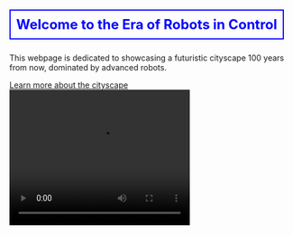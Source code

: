 <!DOCTYPE html>
<html>
<head>
<title>The Era of Robots in Control</title>
<style>
  .title-box {
    font-size: 24px; /* Large font size */
    color: blue; /* Blue text color */
    border: 2px solid blue; /* Blue border */
    padding: 10px; /* Padding inside the box */
    display: inline-block; /* Ensures the box wraps around the content */
    margin: 10px 0; /* Adds some space above and below the box */
  }
</style>
</head>
<body>
<h1 class="title-box">Welcome to the Era of Robots in Control</h1>
<p>This webpage is dedicated to showcasing a futuristic cityscape 100 years from now, dominated by advanced robots.</p>
<a href="content.html">Learn more about the cityscape</a>
<video width="320" height="240" controls>
  <source src="Gen-2 3119019254, create a video of hu, M 5.mp4" type="video/mp4">
  Your browser does not support the video tag.
</video>
</body>
</html>
